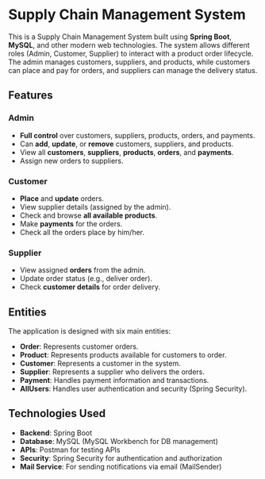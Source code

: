 # Supply Chain Management System

This is a Supply Chain Management System built using **Spring Boot**, **MySQL**, and other modern web technologies. The system allows different roles (Admin, Customer, Supplier) to interact with a product order lifecycle. The admin manages customers, suppliers, and products, while customers can place and pay for orders, and suppliers can manage the delivery status.

## Features

### Admin
- **Full control** over customers, suppliers, products, orders, and payments.
- Can **add**, **update**, or **remove** customers, suppliers, and products.
- View all **customers**, **suppliers**, **products**, **orders**, and **payments**.
- Assign new orders to suppliers.


### Customer
- **Place** and **update** orders.
- View supplier details (assigned by the admin).
- Check and browse **all available products**.
- Make **payments** for the orders.
- Check all the orders place by him/her.

### Supplier
- View assigned **orders** from the admin.
- Update order status (e.g., deliver order).
- Check **customer details** for order delivery.

## Entities
The application is designed with six main entities:

- **Order**: Represents customer orders.
- **Product**: Represents products available for customers to order.
- **Customer**: Represents a customer in the system.
- **Supplier**: Represents a supplier who delivers the orders.
- **Payment**: Handles payment information and transactions.
- **AllUsers**: Handles user authentication and security (Spring Security).

## Technologies Used
- **Backend**: Spring Boot
- **Database**: MySQL (MySQL Workbench for DB management)
- **APIs**: Postman for testing APIs
- **Security**: Spring Security for authentication and authorization
- **Mail Service**: For sending notifications via email (MailSender)


